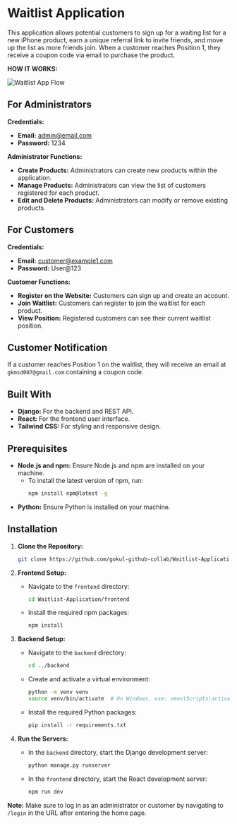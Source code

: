 ﻿# Waitlist Application

This application allows potential customers to sign up for a waiting list for a new iPhone product, earn a unique referral link to invite friends, and move up the list as more friends join. When a customer reaches Position 1, they receive a coupon code via email to purchase the product.

**HOW IT WORKS:**

![Waitlist App Flow](./waitlist_flow.png)

## For Administrators

**Credentials:**

- **Email:** admin@email.com
- **Password:** 1234

**Administrator Functions:**

- **Create Products:** Administrators can create new products within the application.
- **Manage Products:** Administrators can view the list of customers registered for each product.
- **Edit and Delete Products:** Administrators can modify or remove existing products.

## For Customers

**Credentials:**

- **Email:** customer@example1.com
- **Password:** User@123

**Customer Functions:**

- **Register on the Website:** Customers can sign up and create an account.
- **Join Waitlist:** Customers can register to join the waitlist for each product.
- **View Position:** Registered customers can see their current waitlist position.

## Customer Notification

If a customer reaches Position 1 on the waitlist, they will receive an email at `gkmsd007@gmail.com` containing a coupon code.

## Built With

- **Django:** For the backend and REST API.
- **React:** For the frontend user interface.
- **Tailwind CSS:** For styling and responsive design.

## Prerequisites

- **Node.js and npm:** Ensure Node.js and npm are installed on your machine.
  - To install the latest version of npm, run:
    ```bash
    npm install npm@latest -g
    ```
- **Python:** Ensure Python is installed on your machine.

## Installation

1. **Clone the Repository:**

   ```bash
   git clone https://github.com/gokul-github-collab/Waitlist-Application.git
   ```

2. **Frontend Setup:**

   - Navigate to the `frontend` directory:
     ```bash
     cd Waitlist-Application/frontend
     ```
   - Install the required npm packages:
     ```bash
     npm install
     ```

3. **Backend Setup:**

   - Navigate to the `backend` directory:
     ```bash
     cd ../backend
     ```
   - Create and activate a virtual environment:
     ```bash
     python -m venv venv
     source venv/bin/activate  # On Windows, use: venv\Scripts\activate
     ```
   - Install the required Python packages:
     ```bash
     pip install -r requirements.txt
     ```

4. **Run the Servers:**
   - In the `backend` directory, start the Django development server:
     ```bash
     python manage.py runserver
     ```
   - In the `frontend` directory, start the React development server:
     ```bash
     npm run dev
     ```

**Note:** Make sure to log in as an administrator or customer by navigating to `/login` in the URL after entering the home page.
